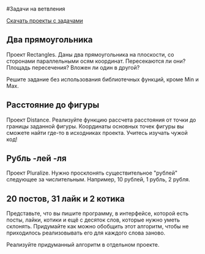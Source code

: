 #Задачи на ветвления

[Скачать проекты с задачами](https://github.com/urfu-code/cs101-02-ifs/archive/master.zip)

## Два прямоугольника

Проект Rectangles. Даны два прямоугольника на плоскости, со сторонами параллельными осям координат. Пересекаются ли они? Площадь пересечения? Вложен ли один в другой?

Решите задание без использования библиотечных функций, кроме Min и Max.

## Расстояние до фигуры

Проект Distance. Реализуйте функцию рассчета расстояния от точки до границы заданной  фигуры.
Координаты основных точек фигуры вы сможете найти где-то в исходниках проекта. Учитесь изучать чужой код!


## Рубль -лей -ля

Проект Pluralize. 
Нужно просклонять существительное "рублей" следующее за числительным. Например, 10 рублей, 1 рубль, 2 рубля.


## 20 постов, 31 лайк и 2 котика

Представьте, что вы пишите программу, в интерфейсе, которой есть посты, лайки, котики и ещё с десяток слов, которые нужно уметь склонять.
Придумайте как можно обобщить этот алгоритм, чтобы не приходилось реализовывать его для каждого слова заново.

Реализуйте придуманный алгоритм в отдельном проекте.

